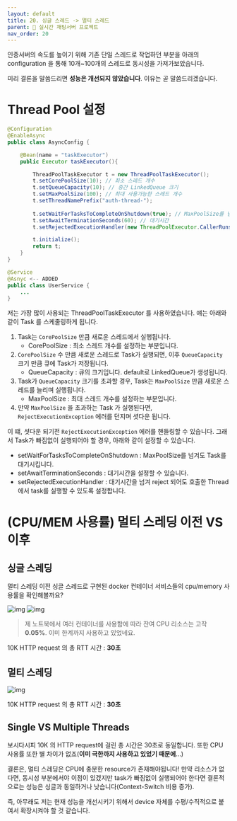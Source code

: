 ```yaml
---
layout: default
title: 20. 싱글 스레드 -> 멀티 스레드
parent: 📌 실시간 채팅서버 프로젝트
nav_order: 20
---
```

인증서버의 속도를 높이기 위해 기존 단일 스레드로 작업하던 부분을 아래의 configuration 을 통해 10개~100개의 스레드로 동시성을 가져가보았습니다.

미리 결론을 말씀드리면 **성능은 개선되지 않았습니다**. 이유는 곧 말씀드리겠습니다.

# Thread Pool 설정

```java
@Configuration
@EnableAsync
public class AsyncConfig {

    @Bean(name = "taskExecutor")
    public Executor taskExecutor(){

        ThreadPoolTaskExecutor t = new ThreadPoolTaskExecutor();
        t.setCorePoolSize(10); // 최소 스레드 개수
        t.setQueueCapacity(10); // 중간 LinkedQueue 크기
        t.setMaxPoolSize(100); // 최대 사용가능한 스레드 개수
        t.setThreadNamePrefix("auth-thread-");
        
        t.setWaitForTasksToCompleteOnShutdown(true); // MaxPoolSize를 넘겨도 대기 
        t.setAwaitTerminationSeconds(60); // 대기시간
        t.setRejectedExecutionHandler(new ThreadPoolExecutor.CallerRunsPolicy()); // 대기 시간을 넘겨 reject되면, 호출한 Thread에서 reject된 task를 대신 실행

        t.initialize();
        return t;
    }
}

@Service
@Asnyc <-- ADDED
public class UserService {
    ...
}
```

저는 가장 많이 사용되는 ThreadPoolTaskExecutor 를 사용하였습니다. 얘는 아래와 같이 Task 를 스케줄링하게 됩니다.

1. Task는 `CorePoolSize` 만큼 새로운 스레드에서 실행됩니다.
   * CorePoolSize : 최소 스레드 개수를 설정하는 부분입니다.
2. `CorePoolSize` 수 만큼 새로운 스레드로 Task가 실행되면, 이후 `QueueCapacity` 크기 만큼 큐에 Task가 저장됩니다.
    * QueueCapacity : 큐의 크기입니다. default로 LinkedQueue가 생성됩니다.
3. Task가 `QueueCapacity` 크기를 초과할 경우, Task는 `MaxPoolSize` 만큼 새로운 스레드를 늘리며 실행됩니다.
   * MaxPoolSize : 최대 스레드 개수를 설정하는 부분입니다.
4. 만약 `MaxPoolSize` 을 초과하는 Task 가 실행된다면, `RejectExecutionException` 에러를 던지며 셧다운 됩니다.

이 떄, 셧다운 되기전 `RejectExecutionException` 에러를 핸들링할 수 있습니다. 그래서 Task가 빠짐없이 실행되어야 할 경우, 아래와 같이 설정할 수 있습니다.
* setWaitForTasksToCompleteOnShutdown : MaxPoolSize를 넘겨도 Task를 대기시킵니다.
* setAwaitTerminationSeconds : 대기시간을 설정할 수 있습니다.
* setRejectedExecutionHandler : 대기시간을 넘겨 reject 되어도 호출한 Thread에서 task를 실행할 수 있도록 설정합니다.


# (CPU/MEM 사용률) 멀티 스레딩 이전 VS 이후 

## 싱글 스레딩
멀티 스레딩 이전 싱글 스레드로 구현된 docker 컨테이너 서비스들의 cpu/memory 사용률을 확인해볼까요?

![img](../../../assets/img/spring/1.png)
![img](../../../assets/img/spring/2.png)

> 제 노트북에서 여러 컨테이너를 사용함에 따라 잔여 CPU 리소스는 고작 **0.05%**. 이미 한계까지 사용하고 있었네요.

10K HTTP request 의 총 RTT 시간 : **30초**

## 멀티 스레딩

![img](../../../assets/img/spring/3.png)

10K HTTP request 의 총 RTT 시간 : **30초**

## Single VS Multiple Threads
보시다시피 10K 의 HTTP request에 걸린 총 시간은 30초로 동일합니다. 또한 CPU 사용률 또한 별 차이가 없죠(**이미 극한까지 사용하고 있었기 때문에**...)

결론은, 멀티 스레딩은 CPU에 충분한 resource가 존재해야됩니다! 만약 리소스가 없다면, 동시성 부분에서야 이점이 있겠지만 task가 빠짐없이 실행되어야 한다면 결론적으로는 성능은 싱글과 동일하거나 낮습니다(Context-Switch 비용 증가).

즉, 아무래도 저는 현재 성능을 개선시키기 위해서 device 자체를 수평/수직적으로 붙여서 확장시켜야 할 것 같습니다.